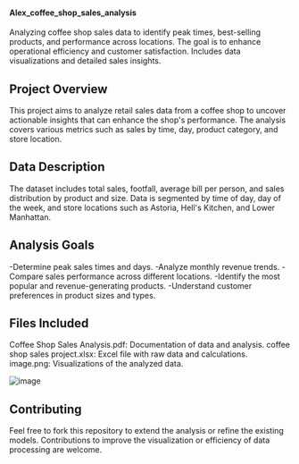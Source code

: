 #### Alex_coffee_shop_sales_analysis
Analyzing coffee shop sales data to identify peak times, best-selling products, and performance across locations. The goal is to enhance operational efficiency and customer satisfaction. Includes data visualizations and detailed sales insights.

## Project Overview
This project aims to analyze retail sales data from a coffee shop to uncover actionable insights that can enhance the shop's performance. The analysis covers various metrics such as sales by time, day, product category, and store location.

## Data Description
The dataset includes total sales, footfall, average bill per person, and sales distribution by product and size. Data is segmented by time of day, day of the week, and store locations such as Astoria, Hell's Kitchen, and Lower Manhattan.

## Analysis Goals
-Determine peak sales times and days.
-Analyze monthly revenue trends.
-Compare sales performance across different locations.
-Identify the most popular and revenue-generating products.
-Understand customer preferences in product sizes and types.

## Files Included
Coffee Shop Sales Analysis.pdf: Documentation of data and analysis.
coffee shop sales project.xlsx: Excel file with raw data and calculations.
image.png: Visualizations of the analyzed data.

![image](https://github.com/rohansattarapu18/Alex_coffee_shop_sales_analysis_in_Excel/assets/168495778/7ea9e01c-bf2c-406a-841d-51ec3a4f1340)


## Contributing
Feel free to fork this repository to extend the analysis or refine the existing models. Contributions to improve the visualization or efficiency of data processing are welcome.

